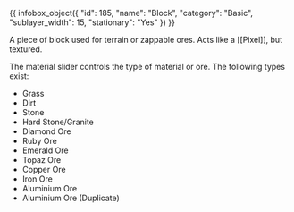 {{ infobox_object({
	"id": 185,
	"name": "Block",
	"category": "Basic",
	"sublayer_width": 15,
	"stationary": "Yes"
}) }}

A piece of block used for terrain or zappable ores. Acts like a [[Pixel]], but textured.

The material slider controls the type of material or ore. The following types exist:
- Grass
- Dirt
- Stone
- Hard Stone/Granite
- Diamond Ore
- Ruby Ore
- Emerald Ore
- Topaz Ore
- Copper Ore
- Iron Ore
- Aluminium Ore
- Aluminium Ore (Duplicate)